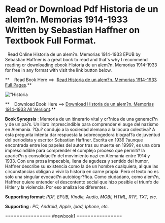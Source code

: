  **Read or Download Pdf Historia de un alem?n. Memorias 1914-1933 Written by Sebastian Haffner on Textbook Full Format.**
========================================================================================================================

  Read Online Historia de un alem?n. Memorias 1914-1933 EPUB by Sebastian Haffner is a great book to read and that's why I recommend reading or downloading ebook Historia de un alem?n. Memorias 1914-1933 for free in any format with visit the link button below.

**    Read Book Here ==>  [Read Historia de un alem?n. Memorias 1914-1933 Full Pages](https://newbookintheword.blogspot.com/id/8423359514).**

![\"Historia](\"https://i.gr-assets.com/images/S/compressed.photo.goodreads.com/books/1635890142l/59523803.jpg\")

**    Download Book Here ==> [Download Historia de un alem?n. Memorias 1914-1933 All Versiont](https://newbookintheword.blogspot.com/id/8423359514).**

**Book Synopsis** : Memoria de un itinerario vital y cr?nica de una generaci?n y de un pa?s. Un libro imprescindible para comprender el auge del nazismo en Alemania. ?Qu? condujo a la sociedad alemana a la locura colectiva? A esta pregunta intenta dar respuesta la sobrecogedora biograf?a de juventud del periodista y escritor Sebastian Haffner. Escrita en 1939 ?aunque encontrada entre los papeles del autor tras su muerte en 1999?, es una obra imprescindible para comprender el complejo proceso que permiti? la aparici?n y consolidaci?n del movimiento nazi en Alemania entre 1914 y 1933. Con una prosa impecable, llena de agudeza y sentido del humor, Haffner describe su existencia como la de un hombre cualquiera, al que las circunstancias obligan a vivir la historia en carne propia. Pero el texto no es solo una singular evocaci?n autobiogr?fica. Como ciudadano, como alem?n, Haffner quiere entender el descontento social que hizo posible el triunfo de Hitler y la violencia. Por eso analiza los diferentes .

**Supporting format**: _PDF, EPUB, Kindle, Audio, MOBI, HTML, RTF, TXT, etc._

**Supporting** : _PC, Android, Apple, Ipad, Iphone, etc._

================ #newbook1 ================